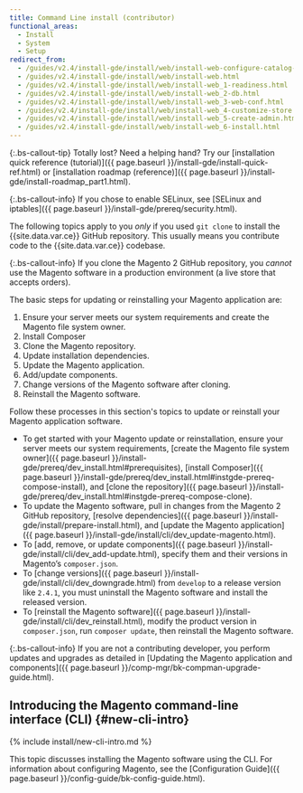 ```yaml
---
title: Command Line install (contributor)
functional_areas:
  - Install
  - System
  - Setup
redirect_from:
  - /guides/v2.4/install-gde/install/web/install-web-configure-catalog-search.html
  - /guides/v2.4/install-gde/install/web/install-web.html
  - /guides/v2.4/install-gde/install/web/install-web_1-readiness.html
  - /guides/v2.4/install-gde/install/web/install-web_2-db.html
  - /guides/v2.4/install-gde/install/web/install-web_3-web-conf.html
  - /guides/v2.4/install-gde/install/web/install-web_4-customize-store.html
  - /guides/v2.4/install-gde/install/web/install-web_5-create-admin.html
  - /guides/v2.4/install-gde/install/web/install-web_6-install.html
---
```


{:.bs-callout-tip}
Totally lost? Need a helping hand? Try our [installation quick reference (tutorial)]({{ page.baseurl }}/install-gde/install-quick-ref.html) or [installation roadmap (reference)]({{ page.baseurl }}/install-gde/install-roadmap_part1.html).

{:.bs-callout-info}
If you chose to enable SELinux, see [SELinux and iptables]({{ page.baseurl }}/install-gde/prereq/security.html).

The following topics apply to you *only* if you used `git clone` to install the {{site.data.var.ce}} GitHub repository. This usually means you contribute code to the {{site.data.var.ce}} codebase.

 {:.bs-callout-info}
If you clone the Magento 2 GitHub repository, you <em>cannot</em> use the Magento software in a production environment (a live store that accepts orders).

The basic steps for updating or reinstalling your Magento application are:

1. Ensure your server meets our system requirements and create the Magento file system owner.
1. Install Composer
1. Clone the Magento repository.
1. Update installation dependencies.
1. Update the Magento application.
1. Add/update components.
1. Change versions of the Magento software after cloning.
1. Reinstall the Magento software.

Follow these processes in this section's topics to update or reinstall your Magento application software.

*  To get started with your Magento update or reinstallation, ensure your server meets our system requirements, [create the Magento file system owner]({{ page.baseurl }}/install-gde/prereq/dev_install.html#prerequisites), [install Composer]({{ page.baseurl }}/install-gde/prereq/dev_install.html#instgde-prereq-compose-install), and [clone the repository]({{ page.baseurl }}/install-gde/prereq/dev_install.html#instgde-prereq-compose-clone).
*  To update the Magento software, pull in changes from the Magento 2 GitHub repository, [resolve dependencies]({{ page.baseurl }}/install-gde/install/prepare-install.html), and [update the Magento application]({{ page.baseurl }}/install-gde/install/cli/dev_update-magento.html).
*  To [add, remove, or update components]({{ page.baseurl }}/install-gde/install/cli/dev_add-update.html), specify them and their versions in Magento’s `composer.json`.
*  To [change versions]({{ page.baseurl }}/install-gde/install/cli/dev_downgrade.html) from `develop` to a release version like `2.4.1`, you must uninstall the Magento software and install the released version.
*  To [reinstall the Magento software]({{ page.baseurl }}/install-gde/install/cli/dev_reinstall.html), modify the product version in `composer.json`, run `composer update`, then reinstall the Magento software.

 {:.bs-callout-info}
If you are not a contributing developer, you perform updates and upgrades as detailed in [Updating the Magento application and components]({{ page.baseurl }}/comp-mgr/bk-compman-upgrade-guide.html).

## Introducing the Magento command-line interface (CLI) {#new-cli-intro}
{% include install/new-cli-intro.md %}

This topic discusses installing the Magento software using the CLI. For information about configuring Magento, see the [Configuration Guide]({{ page.baseurl }}/config-guide/bk-config-guide.html).
